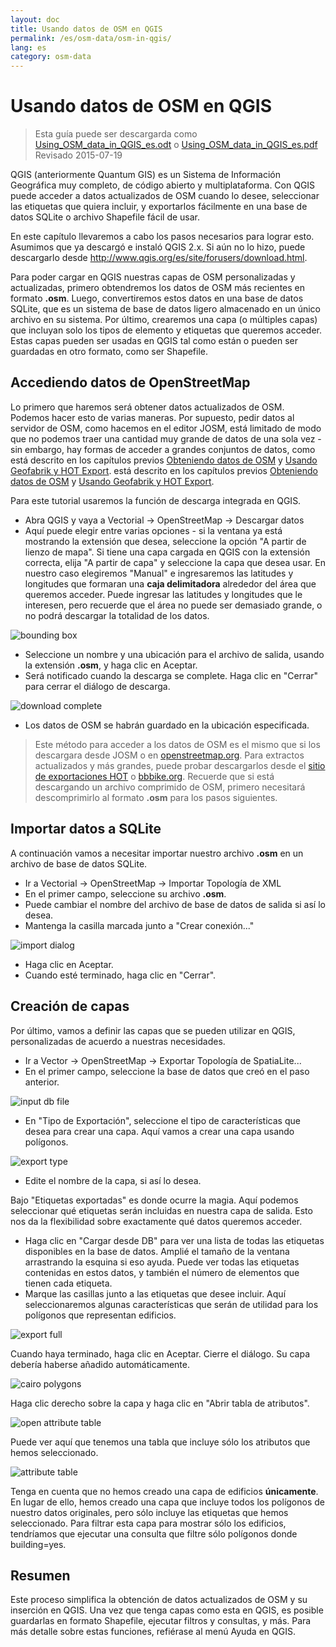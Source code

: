 ```yaml
---
layout: doc
title: Usando datos de OSM en QGIS
permalink: /es/osm-data/osm-in-qgis/
lang: es
category: osm-data
---
```


Usando datos de OSM en QGIS
=================

> Esta guía puede ser descargarda como [Using_OSM_data_in_QGIS_es.odt](/files/Using_OSM_data_in_QGIS_es.odt) o [Using_OSM_data_in_QGIS_es.pdf](/files/Using_OSM_data_in_QGIS_es.pdf)  
> Revisado 2015-07-19

QGIS (anteriormente Quantum GIS) es un Sistema de Información Geográfica muy completo, de código abierto y multiplataforma. Con QGIS puede acceder a datos actualizados de OSM cuando lo desee, seleccionar las etiquetas que quiera incluir, y exportarlos fácilmente en una base de datos SQLite o archivo Shapefile fácil de usar.  

En este capítulo llevaremos a cabo los pasos necesarios para lograr esto. Asumimos que ya descargó e instaló QGIS 2.x. Si aún no lo hizo, puede descargarlo desde <http://www.qgis.org/es/site/forusers/download.html>.  

Para poder cargar en QGIS nuestras capas de OSM personalizadas y actualizadas, primero obtendremos los datos de OSM más recientes en formato **.osm**. Luego, convertiremos estos datos en una base de datos SQLite, que es un sistema de base de datos ligero almacenado en un único archivo en su sistema. Por último, crearemos una capa (o múltiples capas) que incluyan solo los tipos de elemento y etiquetas que queremos acceder. Estas capas pueden ser usadas en QGIS tal como están o pueden ser guardadas en otro formato, como ser Shapefile.  

Accediendo datos de OpenStreetMap
---------------------------

Lo primero que haremos será obtener datos actualizados de OSM. Podemos hacer esto de varias maneras. Por supuesto, pedir datos al servidor de OSM, como hacemos en el editor JOSM, está limitado de modo que no podemos traer una cantidad muy grande de datos de una sola vez - sin embargo, hay formas de acceder a grandes conjuntos de datos, como está descrito en los capítulos previos [Obteniendo datos de OSM](/es/osm-data/getting-data) y [Usando Geofabrik y HOT Export](/es/osm-data/geofabrik-and-hot-export).
está descrito en los capítulos previos [Obteniendo datos de OSM](/es/osm-data/getting-data) y [Usando Geofabrik y HOT Export](/es/osm-data/geofabrik-and-hot-export).  

Para este tutorial usaremos la función de descarga integrada en QGIS.  

- Abra QGIS y vaya a Vectorial -> OpenStreetMap -> Descargar datos  
- Aquí puede elegir entre varias opciones - si la ventana ya está mostrando la extensión que desea, seleccione la opción "A partir de lienzo de mapa". Si tiene una capa cargada en QGIS con la extensión correcta, elija "A partir de capa" y seleccione la capa que desea usar. En nuestro caso elegiremos "Manual" e ingresaremos las latitudes y longitudes que formaran una **caja delimitadora** alrededor del área que queremos acceder. Puede ingresar las latitudes y longitudes que le interesen, pero recuerde que el área no puede ser demasiado grande, o no podrá descargar la totalidad de los datos.  

![bounding box][]

- Seleccione un nombre y una ubicación para el archivo de salida, usando la extensión **.osm**, y haga clic en Aceptar.  
- Será notificado cuando la descarga se complete. Haga clic en "Cerrar" para cerrar el diálogo de descarga.  

![download complete][]

- Los datos de OSM se habrán guardado en la ubicación especificada.  

> Este método para acceder a los datos de OSM es el mismo que si los descargara desde JOSM o en 	[openstreetmap.org](http://www.openstreetmap.org). Para extractos actualizados y más grandes, puede probar descargarlos desde el [sitio de exportaciones HOT](http://export.hotosm.org/es) o [bbbike.org](http://extract.bbbike.org/). Recuerde que si está descargando un archivo comprimido de OSM, primero necesitará descomprimirlo al formato **.osm** para los pasos siguientes.  


Importar datos a SQLite
---------------------------

A continuación vamos a necesitar importar nuestro archivo **.osm** en un archivo de base de datos SQLite.  

- Ir a Vectorial -> OpenStreetMap -> Importar Topología de XML  
- En el primer campo, seleccione su archivo **.osm**.  
- Puede cambiar el nombre del archivo de base de datos de salida si así lo desea.  
- Mantenga la casilla marcada junto a "Crear conexión..."  

![import dialog][]  

- Haga clic en Aceptar.  
- Cuando esté terminado, haga clic en "Cerrar".  


Creación de capas
--------------

Por último, vamos a definir las capas que se pueden utilizar en QGIS, personalizadas de acuerdo a nuestras necesidades.  

- Ir a Vector -> OpenStreetMap -> Exportar Topología de SpatiaLite...  
- En el primer campo, seleccione la base de datos que creó en el paso anterior.  

![input db file][]  

- En "Tipo de Exportación", seleccione el tipo de características que desea para crear una capa. Aquí vamos a crear una capa usando polígonos.  

![export type][]  

- Edite el nombre de la capa, si así lo desea.  

Bajo "Etiquetas exportadas" es donde ocurre la magia. Aquí podemos seleccionar qué etiquetas serán incluidas en nuestra capa de salida. Esto nos da la flexibilidad sobre exactamente qué datos  queremos acceder.  

- Haga clic en "Cargar desde DB" para ver una lista de todas las etiquetas disponibles en la base de datos. Amplié el tamaño de la ventana arrastrando la esquina si eso ayuda. Puede ver todas las etiquetas contenidas en estos datos, y también el número de elementos que tienen cada etiqueta.  
- Marque las casillas junto a las etiquetas que desee incluir. Aquí seleccionaremos algunas características que serán de utilidad para los polígonos que representan edificios.  

![export full][]  

Cuando haya terminado, haga clic en Aceptar. Cierre el diálogo. Su capa debería haberse añadido automáticamente.  

![cairo polygons][]  

Haga clic derecho sobre la capa y haga clic en "Abrir tabla de atributos".  

![open attribute table][]  

Puede ver aquí que tenemos una tabla que incluye sólo los atributos que hemos seleccionado.  

![attribute table][]  

Tenga en cuenta que no hemos creado una capa de edificios **únicamente**. En lugar de ello, hemos creado una capa que incluye todos los polígonos de nuestro datos originales, pero sólo incluye las etiquetas que hemos seleccionado. Para filtrar esta capa para mostrar sólo los edificios, tendríamos que ejecutar una consulta que filtre sólo polígonos donde building=yes.


Resumen
-------

Este proceso simplifica la obtención de datos actualizados de OSM y su inserción en QGIS. Una vez que tenga capas como esta en QGIS, es posible guardarlas en formato Shapefile, ejecutar filtros y consultas, y más. Para más detalle sobre estas funciones, refiérase al menú Ayuda en QGIS.  


[bounding box]: /images/osm-data/bounding_box.png
[download complete]: /images/osm-data/download_complete.png
[import dialog]: /images/osm-data/import_dialog.png
[input db file]: /images/osm-data/input_db_file.png
[export type]: /images/osm-data/export_type.png
[export full]: /images/osm-data/export_full.png
[cairo polygons]: /images/osm-data/cairo_polygons.png
[open attribute table]: /images/osm-data/open_attribute_table.png
[attribute table]: /images/osm-data/attribute_table.png
